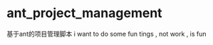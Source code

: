 ant_project_management
======================

基于ant的项目管理脚本
i want to do some fun tings , not work , is fun
